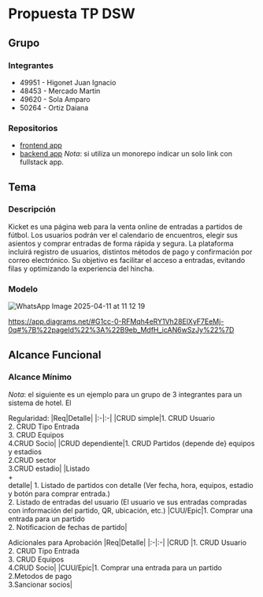 # Propuesta TP DSW

## Grupo
### Integrantes
* 49951 - Higonet Juan Ignacio
* 48453 - Mercado Martin
* 49620 - Sola Amparo
* 50264 - Ortiz Daiana

### Repositorios
* [frontend app](https://github.com/JuaniHigo/TPDSW-frontend)
* [backend app]()
*Nota*: si utiliza un monorepo indicar un solo link con fullstack app.

## Tema
### Descripción
Kicket es una página web para la venta online de entradas a partidos de fútbol. Los usuarios podrán ver el calendario de encuentros, elegir sus asientos y comprar entradas de forma rápida y segura. La plataforma incluirá registro de usuarios, distintos métodos de pago y confirmación por correo electrónico. Su objetivo es facilitar el acceso a entradas, evitando filas y optimizando la experiencia del hincha.
### Modelo
![WhatsApp Image 2025-04-11 at 11 12 19](https://github.com/user-attachments/assets/7bc37322-09f7-40e9-87ba-777df41c6276)

https://app.diagrams.net/#G1cc-0-RFMqh4eRY1Vh28ElXyF7EeMj-0q#%7B%22pageId%22%3A%22B9eb_MdfH_icAN6wSzJy%22%7D

## Alcance Funcional 

### Alcance Mínimo

*Nota*: el siguiente es un ejemplo para un grupo de 3 integrantes para un sistema de hotel. El 

Regularidad:
|Req|Detalle|
|:-|:-|
|CRUD simple|1. CRUD Usuario<br>2. CRUD Tipo Entrada<br>3. CRUD Equipos<br>4.CRUD Socio|
|CRUD dependiente|1. CRUD Partidos {depende de} equipos y estadios<br>2.CRUD sector<br>3.CRUD estadio|
|Listado<br>+<br>detalle| 1. Listado de partidos con detalle (Ver fecha, hora, equipos, estadio y botón para comprar entrada.)<br> 2. Listado de entradas del usuario (El usuario ve sus entradas compradas con información del partido, QR, ubicación, etc.) 
|CUU/Epic|1. Comprar una entrada para un partido<br>2. Notificacion de fechas de partido|


Adicionales para Aprobación
|Req|Detalle|
|:-|:-|
|CRUD |1. CRUD Usuario<br>2. CRUD Tipo Entrada<br>3. CRUD Equipos<br>4.CRUD Socio|
|CUU/Epic|1. Comprar una entrada para un partido<br>2.Metodos de pago<br>3.Sancionar socios|


